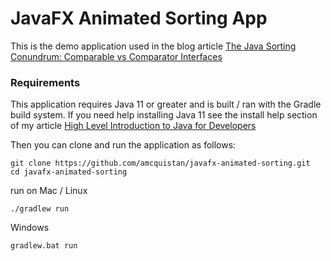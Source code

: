 # JavaFX Animated Sorting App

This is the demo application used in the blog article [The Java Sorting Conundrum: Comparable vs Comparator Interfaces](https://thecodinginterface.com/blog/java-sorting-with-comparable-comparator/)

### Requirements

This application requires Java 11 or greater and is built / ran with the Gradle build system.  If you need help installing Java 11 see the install help section of my article [High Level Introduction to Java for Developers](https://thecodinginterface.com/blog/intro-to-java-for-devs/#install-openjdk)

Then you can clone and run the application as follows:

```
git clone https://github.com/amcquistan/javafx-animated-sorting.git
cd javafx-animated-sorting
```

run on Mac / Linux 

```
./gradlew run
```

Windows

```
gradlew.bat run
```
